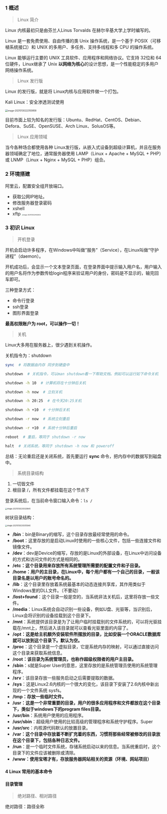 ### 1 概述

> Linux 简介

Linux 内核最初只是由芬兰人Linus Torvalds 在赫尔辛基大学上学时编写的。

Linux 是一套免费使用、自由传播的类 Unix 操作系统，是一个基于 POSIX（可移植系统接口）和 UNIX 的多用户、多任务、支持多线程和多 CPU 的操作系统。

Linux 能够运行主要的 UNIX 工具软件、应用程序和网络协议。它支持 32位和 64位硬件，Linux继承了 Unix **以网络为核心**的设计思想，是一个性能稳定的多用户网络操作系统。

> Linux 发行版

Linux 的发行版，就是将 Linux内核与应用软件做一个打包。

Kali Linux：安全渗透测试使用

<img src="/Users/sugar/Library/Application Support/typora-user-images/image-20210130222100858.png" alt="image-20210130222100858" style="zoom:50%;" />

目前市面上较为知名的发行版：Ubuntu、RedHat、CentOS、Debian、Defora、SuSE、OpenSUSE、Arch Linux、SolusOS等。

> Linux 应用领域

当今各种场合都使用各种 Linux发行版，从嵌入式设备到超级计算机，并且在服务器领域确定了地位，通常服务器使用 LAMP（Linux + Apache + MySQL + PHP）或 LNMP（Linux + Nginx + MySQL + PHP）组合。

### 2 环境搭建

阿里云，配置安全组开放端口。

- 获取公网IP地址。
- 修改服务器登录密码
- xshell
- xftp
  <img src="/Users/sugar/Library/Application Support/typora-user-images/image-20210130224502653.png" alt="image-20210130224502653" style="zoom:30%;" />

### 3 初识 Linux

> 开机登录

开机会启动许多程序，在Windows中叫做”服务”（Service），在Linux叫做“守护进程”（daemon）。

开机成功后，会显示一个文本登录页面，在登录界面中提示输入用户名，用户输入的用户名将作为参数传给login程序来验证用户的身份，密码是不显示的，输完回车即可。

三种登录方式：

- 命令行登录
- ssh登录
- 图形界面登录

**最高权限账户为 root，可以操作一切！**

> 关机

Linux大多用在服务器上，很少遇到关机操作。

关机指令为：shutdown

```bash
sync  # 将数据由内存 同步到硬盘中

shutdown  # 关机指令，可以man shutdown看一下帮助文档。例如可以运行如下命令关机

shutdown -h 10  # 计算机将在十分钟后关机

shutdown -h now  # 立刻关机

shutdown -h 20:25  # 在今天20:25关机

shutdown -h +10  # 十分钟后关机

shutdown -r now  # 系统立刻重启

shutdown -r +10  # 系统十分钟后重启

reboot  # 重启，等同于 shutdown -r now

halt  # 关闭系统，等同于 shutdown -h now 和 poweroff
```

总结：无论重启还是关闭系统，首先要运行 **sync** 命令，把内存中的数据写到磁盘中。

> 系统目录结构

1. 一切皆文件
2. 根目录 /，所有文件都挂载在这个节点下

登录系统后，在当前命令窗口输入命令：`ls /`

<img src="/Users/sugar/Library/Application Support/typora-user-images/image-20210130230320845.png" alt="image-20210130230320845" style="zoom:40%;" />

树状目录结构：

<img src="/Users/sugar/Library/Application Support/typora-user-images/image-20210130230355040.png" alt="image-20210130230355040" style="zoom:40%;" />

- **/bin**：bin是Binary的缩写，这个目录存放最经常使用的命令。
- **/boot**：这里存放的是启动Linux时使用的一些核心文件，包括一些连接文件和镜像文件。
- **/dev**：dev是Device的缩写，存放的是Linux的外部设备，在Linux中访问设备的方式和访问文件的方式是相同的。
- **/etc：这个目录用来存放所有系统管理所需要的配置文件和子目录。**
- **/home：用户的主目录，在Linux中，每个用户都有一个自己的目录，一般该目录名是以用户的账号命名的。**
- **/lib**：这个目录里存放着系统最基本的动态连接共享库，其作用类似于Windows里的DLL文件。（不要动）
- **/lost+found**：这个目录一般是空的，当系统非法关机后，这里将存放一些文件。
- **/media**：Linux系统会自动识别一些设备，例如U盘、光驱等，当识别后，Linux会将识别的设备挂载到这个目录下。
- **/mnt**：系统提供该目录是为了让用户临时挂载别的文件系统的，可以将光驱挂载在/mnt上，然后进入该目录就可以查看光驱里面的内容了。
- **/opt：这是给主机额外安装软件所摆放的目录，比如安装一个ORACLE数据库就可以放到这个目录下。默认为空。**
- **/proc**：这个目录是一个虚拟目录，它是系统内存的映射，可以通过直接访问这个目录来获取系统信息。
- **/root：该目录为系统管理员，也称作超级权限者的用户主目录。**
- **/sbin**：s就是Super User的意思，这里存放的是系统管理员使用的系统管理程序。
- **/srv**：该目录存放一些服务启动之后需要提取的数据。
- **/sys**：这是Linux2.6内核的一个很大的变化，该目录下安装了2.6内核中新出现的一个文件系统 sysfs。
- **/tmp：存放一些临时文件。**
- **/usr：这是一个非常重要的目录，用户的很多应用程序和文件都放在这个目录下，类似于windows下的program files目录。**
- **/usr/bin**：系统用户使用的应用程序。
- **/usr/sbin**：超级用户使用的比较高级的管理程序和系统守护程序。Super
- **/usr/src**：内核源代码默认的放置目录。
- **/var：这个目录中存放着不断扩充着的东西，习惯将那些经常被修改的目录放在这个目录下，包括各种日志文件。**
- **/run**：是一个临时文件系统，存储系统启动以来的信息。当系统重启时，这个目录下的文件应该被删除或清除。
- **/www：使用宝塔才有，存放服务器网站相关的资源（环境、网站项目）**

#### 4 Linux 常用的基本命令

#### 目录管理

> 绝对路径、相对路径

绝对路径：路径全称